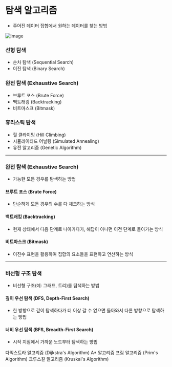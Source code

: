 탐색 알고리즘
=
- 주어진 데이터 집합에서 원하는 데이터를 찾는 방법

![image](https://github.com/user-attachments/assets/7be38edb-925c-448f-b464-aff2c60d7ff6)
### 선형 탐색
- 순차 탐색 (Sequential Search)
- 이진 탐색 (Binary Search)
### 완전 탐색 (Exhaustive Search)
- 브루트 포스 (Brute Force)
- 백트래킹 (Backtracking)
- 비트마스크 (Bitmask)
### 휴리스틱 탐색
- 힐 클라이밍 (Hill Climbing)
- 시뮬레이티드 어닐링 (Simulated Annealing)
- 유전 알고리즘 (Genetic Algorithm)

---
### 완전 탐색 (Exhaustive Search)
- 가능한 모든 경우를 탐색하는 방법
#### 브루트 포스 (Brute Force)
- 단순하게 모든 경우의 수를 다 체크하는 방식
#### 백트래킹 (Backtracking)
- 현재 상태에서 다음 단계로 나아가다가, 해답이 아니면 이전 단계로 돌아가는 방식
#### 비트마스크 (Bitmask)
- 이진수 표현을 활용하여 집합의 요소들을 표현하고 연산하는 방식

---

### 비선형 구조 탐색
- 비선형 구조(예: 그래프, 트리)를 탐색하는 방법
#### 깊이 우선 탐색 (DFS, Depth-First Search)
- 한 방향으로 깊이 탐색하다가 더 이상 갈 수 없으면 돌아와서 다른 방향으로 탐색하는 방법
#### 너비 우선 탐색 (BFS, Breadth-First Search)
- 시작 지점에서 가까운 노드부터 탐색하는 방법

다익스트라 알고리즘 (Dijkstra's Algorithm)
A* 알고리즘
프림 알고리즘 (Prim's Algorithm)
크루스칼 알고리즘 (Kruskal's Algorithm)